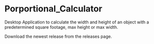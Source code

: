 # Porportional_Calculator
Desktop Application to calculate the width and height of an object with a predetermined square footage, max height or max width.

Download the newest release from the releases page.
